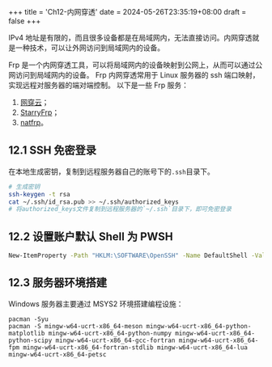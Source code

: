 +++
title = 'Ch12-内网穿透'
date = 2024-05-26T23:35:19+08:00
draft = false
+++

IPv4 地址是有限的，而且很多设备都是在局域网内，无法直接访问。内网穿透就是一种技术，可以让外网访问到局域网内的设备。

Frp 是一个内网穿透工具，可以将局域网内的设备映射到公网上，从而可以通过公网访问到局域网内的设备。
Frp 内网穿透常用于 Linux 服务器的 ssh 端口映射，实现远程对服务器的端对端控制。
以下是一些 Frp 服务：

1. [网穿云][1]；
2. [StarryFrp][2]；
3. [natfrp](https://www.natfrp.com/)。

[1]: https://xiaomy.net/
[2]: https://frp.starryfrp.com/

## 12.1 SSH 免密登录

在本地生成密钥，复制到远程服务器自己的账号下的`.ssh`目录下。

```sh
# 生成密钥
ssh-keygen -t rsa
cat ~/.ssh/id_rsa.pub >> ~/.ssh/authorized_keys
# 将authorized_keys文件复制到远程服务器的`~/.ssh`目录下，即可免密登录
```

## 12.2 设置账户默认 Shell 为 PWSH

```sh
New-ItemProperty -Path "HKLM:\SOFTWARE\OpenSSH" -Name DefaultShell -Value "C:\Program Files\PowerShell\7\pwsh.exe" -PropertyType String -Force
```

## 12.3 服务器环境搭建

Windows 服务器主要通过 MSYS2 环境搭建编程设施：

```
pacman -Syu
pacman -S mingw-w64-ucrt-x86_64-meson mingw-w64-ucrt-x86_64-python-matplotlib mingw-w64-ucrt-x86_64-python-numpy mingw-w64-ucrt-x86_64-python-scipy mingw-w64-ucrt-x86_64-gcc-fortran mingw-w64-ucrt-x86_64-fpm mingw-w64-ucrt-x86_64-fortran-stdlib mingw-w64-ucrt-x86_64-lua mingw-w64-ucrt-x86_64-petsc
```
